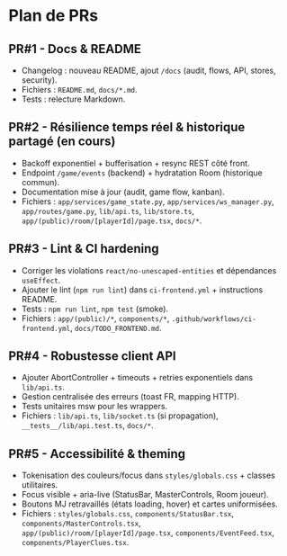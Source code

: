 # Plan de PRs

## PR#1 - Docs & README
- Changelog : nouveau README, ajout `/docs` (audit, flows, API, stores, security).
- Fichiers : `README.md`, `docs/*.md`.
- Tests : relecture Markdown.

## PR#2 - Résilience temps réel & historique partagé (en cours)
- Backoff exponentiel + bufferisation + resync REST côté front.
- Endpoint `/game/events` (backend) + hydratation Room (historique commun).
- Documentation mise à jour (audit, game flow, kanban).
- Fichiers : `app/services/game_state.py`, `app/services/ws_manager.py`, `app/routes/game.py`, `lib/api.ts`, `lib/store.ts`, `app/(public)/room/[playerId]/page.tsx`, `docs/*`.

## PR#3 - Lint & CI hardening
- Corriger les violations `react/no-unescaped-entities` et dépendances `useEffect`.
- Ajouter le lint (`npm run lint`) dans `ci-frontend.yml` + instructions README.
- Tests : `npm run lint`, `npm test` (smoke).
- Fichiers : `app/(public)/*`, `components/*`, `.github/workflows/ci-frontend.yml`, `docs/TODO_FRONTEND.md`.

## PR#4 - Robustesse client API
- Ajouter AbortController + timeouts + retries exponentiels dans `lib/api.ts`.
- Gestion centralisée des erreurs (toast FR, mapping HTTP).
- Tests unitaires msw pour les wrappers.
- Fichiers : `lib/api.ts`, `lib/socket.ts` (si propagation), `__tests__/lib/api.test.ts`, `docs/*`.

## PR#5 - Accessibilité & theming
- Tokenisation des couleurs/focus dans `styles/globals.css` + classes utilitaires.
- Focus visible + aria-live (StatusBar, MasterControls, Room joueur).
- Boutons MJ retravaillés (états loading, hover) et cartes uniformisées.
- Fichiers : `styles/globals.css`, `components/StatusBar.tsx`, `components/MasterControls.tsx`, `app/(public)/room/[playerId]/page.tsx`, `components/EventFeed.tsx`, `components/PlayerClues.tsx`.
